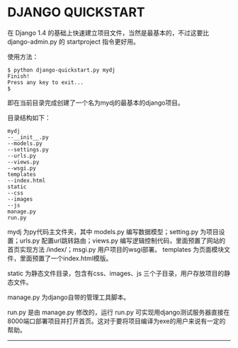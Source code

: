 DJANGO QUICKSTART
==============

在 Django 1.4 的基础上快速建立项目文件，当然是最基本的，不过这要比 django-admin.py 的 startproject 指令更好用。

使用方法：

    $ python django-quickstart.py mydj
    Finish!
    Press any key to exit...
    $
    
即在当前目录完成创建了一个名为mydj的最基本的django项目。



目录结构如下：

    mydj
    --__init__.py
    --models.py
    --settings.py
    --urls.py
    --views.py
    --wsgi.py
    templates
    --index.html
    static
    --css
    --images
    --js
    manage.py
    run.py
    
mydj 为py代码主文件夹，其中 models.py 编写数据模型；setting.py 为项目设置；urls.py 配置url跳转路由；views.py 编写逻辑控制代码，里面预置了网站的首页实现方法 /index/；msgi.py 用户项目的wsgi部署。
templates 为页面模块文件，里面预置了一个index.html模版。

static 为静态文件目录，包含有css、images、js 三个子目录，用户存放项目的静态文件。

manage.py 为django自带的管理工具脚本。

run.py 是由 manage.py 修改的，运行 run.py 可实现用django测试服务器直接在8000端口部署项目并打开首页。这对于要将项目编译为exe的用户来说有一定的帮助。


-----------------------

